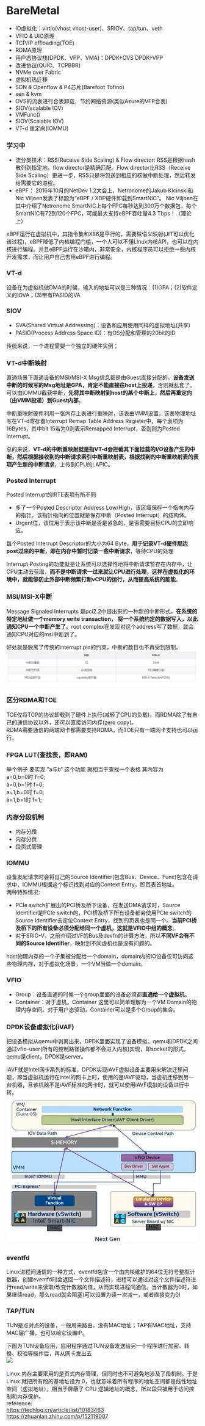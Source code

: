 # BareMetal

- IO虚拟化：virtio(vhost vhost-user)、SRIOV、tap/tun、veth
- VFIO & UIO原理
- TCP/IP offloading(TOE)
- RDMA原理
- 用户态协议栈(DPDK、VPP、VMA)：DPDK+OVS DPDK+VPP
- 改进协议(QUIC、TCPBBR)
- NVMe over Fabric
- 虚拟机热迁移
- SDN & Openflow & P4芯片(Barefoot Tofino)
- xen & kvm
- OVS的流表进行合表卸载，节约网络资源(类似Azure的VFP合表)
- SIOV(scalable IOV)
- VMFunc()
- SIOV(Scalable IOV)
- VT-d 重定向(IOMMU)

### 学习中
- 流分类技术：RSS(Receive Side Scaling) & Flow director:
RSS是根据hash散列到指定地，flow director是精确匹配。Flow director比RSS（Receive Side Scaling）更进一步，RSS只是将包送到相应的核做中断处理，然后转发给需要它的进程。
- eBPF：
2016年10月的NetDev 1.2大会上，Netronome的Jakub Kicinski和Nic Viljoen发表了标题为“eBPF / XDP硬件卸载到SmartNIC”。 Nic Viljoen在其中介绍了Netronome SmartNIC上每个FPC每秒达到300万个数据包，每个SmartNIC有72到120个FPC，可能最大支持eBPF吞吐量4.3 Tbps！（理论上）

eBPF运行在虚拟机中，其指令集和X86是平行的，需要做语义映射(JIT可以优化该过程)，eBPF降低了内核编程门槛，一个人可以不懂LInux内核API，也可以在内核进行编程。并且eBPF运行在沙箱内，非常安全，内核程序员可以拒绝一些内核开发需求，而让用户自己去用eBPF进行编程。

### VT-d
设备在为虚拟机做DMA的时候，输入的地址可以是三种情况：(1)GPA；(2)软件定义的IOVA；(3)带有PASID的VA

### SIOV
- SVA(Shared Virtual Addressing)：设备和应用使用同样的虚拟地址(共享)
- PASID(Process Address Space ID)：有OS分配和管理的20bit的ID

传统来说，一个进程需要一个独立的硬件实例；

### VT-d中断映射
直通场景下直通设备的MSI/MSI-X Msg信息都是由Guest直接分配的，**设备发送中断的时候写的Msg地址是GPA，肯定不能直接往host上投递**，否则就乱套了。可以由IOMMU截获中断，**先将其中断映射到host的某个中断上，然后再重定向（由VMM投递）到Guest内部**。

中断重映射硬件利用一张内存上表进行重映射，该表由VMM设置，该表物理地址写在VT-d寄存器Interrupt Remap Table Address Register中，每个表项为16Bytes，其中bit 15若为0则表示Remapped Interrupt，否则则为Posted Interrupt。

总的来说，**VT-d的中断重映射就是指VT-d会拦截其下面挂载的I/O设备产生的中断，然后根据接收到的中断请求索引中断重映射表，根据找到的中断重映射表的表项产生新的中断请求**，上传到CPU的LAPIC。

### Posted Interrupt
Posted Interrupt的IRTE表项有所不同
- 多了一个Posted Descriptor Address Low/High，该区域保存一个指向内存的指针，该指针指向的位置就是保存中断（Posted Interrupt）的结构体。
- Urgent位，该位用于表示该中断是否是紧急的，是否需要目标CPU的立即响应。

每个Posted Interrupt Descriptor的大小为64 Byte，**用于记录VT-d硬件那边post过来的中断，即在内存中暂时记录一些中断请求**，等待CPU的处理

Interrupt Posting的功能就是让系统可以选择性地将中断请求暂存在内存中，让CPU主动去获取，**而不是中断请求一过来就让CPU进行处理，这样在虚拟化的环境中，就能够防止外部中断频繁打断vCPU的运行，从而提高系统的能能**。

### MSI/MSI-X中断
Message Signaled Interrupts 是pci2.2中提出来的一种新的中断形式。**在系统的特定地址做一个memory write transaction， 将一个系统约定的数据写入，以此通知CPU一个中断产生了**。root complex在发现对这个address写了数据，就会通知CPU对应的msi中断到了。

好处就是脱离了传统的interrupt pin的约束，中断的数目也不再受到限制。
![](https://github.com/CJTSAJ/BareMetal/blob/master/picture/msi%26msix.png)

### 区分RDMA和TOE
TOE仅将TCP的协议卸载到了硬件上执行(减轻了CPU的负载)，而RDMA除了有自己的通信协议以外，还可以直接访问内存(zero copy)。
</br>
RDMA需要通信的两端网卡都需要支持RDMA，而TOE只有一端网卡支持也可以运行。

### FPGA LUT(查找表，即RAM)
举个例子 要实现 ”a与b“ 这个功能 就相当于查找一个表格 其内容为</br>
a=0,b=0时 f=0;</br>
a=0,b=1时 f=0;</br>
a=1,b=0时 f=0;</br>
a=1,b=1时 f=1;

### 内存分段机制
- 内存分段
- 内存分页
- 段页式管理

### IOMMU
设备发起请求时会将自己的Source Identifier(包含Bus、Device、Func)包含在请求中，IOMMU根据这个标识找到对应的Context Entry，即页表首地址。</br>
两种特殊情况:
- PCIe switch扩展出的PCI桥及桥下设备，在发送DMA请求时，Source Identifier是PCIe switch的，PCI桥及桥下所有设备都会使用PCIe switch的Source Identifier去定位Context Entry，找到的页表也是同一个。**当前PCI桥及桥下的所有设备必须分配给同一个虚机，这就是VFIO中组的概念**。
- 对于SRIO-V，之前介绍过VF的Bus及devfn的计算方法，所以**不同VF会有不同的Source Identifier**，映射到不同虚机也是没有问题的。

host物理内存的一个子集被分配给一个domain，domain内的IO设备仅可访问这些物理内存，对于虚拟化场景，一个VM当做一个domain。

### VFIO
- Group：设备直通的时候一个group里面的设备必须都**直通给一个虚拟机**。
- Container：对于虚机，Container 这里可以简单理解为一个VM Domain的物理内存空间。对于用户态驱动，Container可以是多个Group的集合。

### DPDK设备虚拟化(iVAF)
把设备模拟从qemu中剥离出来，DPDK里面实现了设备模拟。qemu和DPDK之间通过vfio-user(所有的控制路径操作都不会进入内核)实现，即socket的形式，qemu是client，DPDK是server。</br>

iAVF就是Intel网卡系列的标准，DPDK实现iAVF虚拟设备主要用来解决迁移问题，即当虚拟机运行在intel的网卡上时，使用的是iAVF驱动，当虚机迁移到另一台机器，且该机器不是iAVF标准的网卡时，就可以使用iAVF模拟的设备进行中转。
![](https://github.com/CJTSAJ/BareMetal/blob/master/picture/iAVF%E8%AE%BE%E5%A4%87%E8%99%9A%E6%8B%9F%E5%8C%96.png)


### eventfd
Linux进程间通信的一种方式，eventfd包含一个由内核维护的64位无符号整型计数器，创建eventfd时会返回一个文件描述符，进程可以通过对这个文件描述符进行read/write来读取/改变计数器的值，从而实现进程间通信。当计数器为0时，如果继续read，那么read就会阻塞(可以设置为读一次减一，或者直接变为0)


### TAP/TUN
TUN是点对点的设备，一般用来路由，没有MAC地址；TAP有MAC地址，支持MAC层广播，也可以给它设置IP。


下图为TUN设备应用，应用程序通过TUN设备发送给另一个程序进行加密、转换、校验等操作后，再从网卡发出去</br>
![](https://pic2.zhimg.com/80/v2-f74a999198febc8709460b42ef575ad5_720w.jpg)

Linux 内存主要采用的是页式内存管理，但同时也不可避免地涉及了段机制。于是 Linux 就把所有段的基地址设为 0，也就意味着所有程序的地址空间都是线性地址空间（虚拟地址），相当于屏蔽了 CPU 逻辑地址的概念，所以段只被用于访问控制和内存保护。</br>
reference:</br>
https://techlog.cn/article/list/10183463 </br>
https://zhuanlan.zhihu.com/p/152119007
